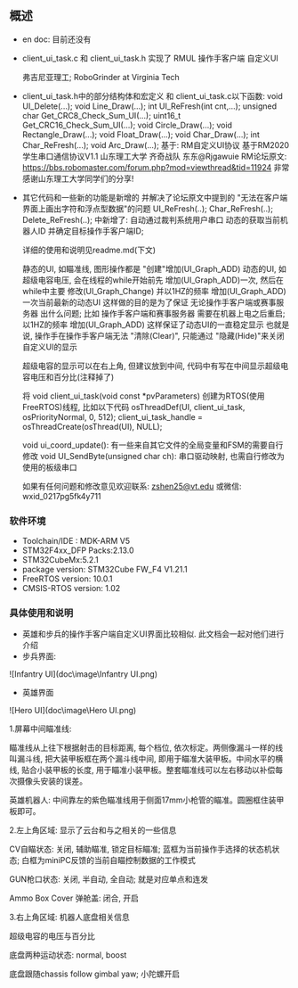 ## 概述

- en doc: 目前还没有

- client_ui_task.c 和 client_ui_task.h 实现了 RMUL 操作手客户端 自定义UI

  弗吉尼亚理工; RoboGrinder at Virginia Tech

  

- client_ui_task.h中的部分结构体和宏定义 
  和 client_ui_task.c以下函数:
  void UI_Delete(...);
  void Line_Draw(...);
  int UI_ReFresh(int cnt,...);
  unsigned char Get_CRC8_Check_Sum_UI(...);
  uint16_t Get_CRC16_Check_Sum_UI(...);
  void Circle_Draw(...);
  void Rectangle_Draw(...);
  void Float_Draw(...);
  void Char_Draw(...);
  int Char_ReFresh(...);
  void Arc_Draw(...);
  基于:
  RM自定义UI协议       基于RM2020学生串口通信协议V1.1
  山东理工大学 齐奇战队 东东@Rjgawuie
  RM论坛原文: https://bbs.robomaster.com/forum.php?mod=viewthread&tid=11924
  非常感谢山东理工大学同学们的分享!



- 其它代码和一些新的功能是新增的 并解决了论坛原文中提到的 "无法在客户端界面上画出字符和浮点型数据"的问题
  UI_ReFresh(..); Char_ReFresh(..); Delete_ReFresh(..); 中新增了: 自动通过裁判系统用户串口 动态的获取当前机器人ID 并确定目标操作手客户端ID;

  详细的使用和说明见readme.md(下文)

  静态的UI, 如瞄准线, 图形操作都是 "创建"增加(UI_Graph_ADD)
  动态的UI, 如超级电容电压, 会在线程的while开始前先 增加(UI_Graph_ADD)一次, 然后在while中主要 修改(UI_Graph_Change) 并以1HZ的频率 增加(UI_Graph_ADD) 一次当前最新的动态UI
  	这样做的目的是为了保证 无论操作手客户端或赛事服务器 出什么问题; 比如 操作手客户端和赛事服务器 需要在机器上电之后重启; 以1HZ的频率 增加(UI_Graph_ADD) 这样保证了动态UI的一直稳定显示
  	也就是说, 操作手在操作手客户端无法 "清除(Clear)", 只能通过 "隐藏(Hide)"来关闭自定义UI的显示

  超级电容的显示可以在右上角, 但建议放到中间, 代码中有写在中间显示超级电容电压和百分比(注释掉了)

  将 void client_ui_task(void const *pvParameters) 创建为RTOS(使用FreeRTOS)线程, 比如以下代码
  osThreadDef(UI, client_ui_task, osPriorityNormal, 0, 512);
  client_ui_task_handle =  osThreadCreate(osThread(UI), NULL);

  void ui_coord_update(): 有一些来自其它文件的全局变量和FSM的需要自行修改
  void UI_SendByte(unsigned char ch): 串口驱动映射, 也需自行修改为使用的板级串口

  如果有任何问题和修改意见欢迎联系: zshen25@vt.edu
  或微信: wxid_0217pg5fk4y711

### 软件环境

 - Toolchain/IDE : MDK-ARM V5
 - STM32F4xx_DFP Packs:2.13.0
 - STM32CubeMx:5.2.1
 - package version: STM32Cube FW_F4 V1.21.1
 - FreeRTOS version: 10.0.1
 - CMSIS-RTOS version: 1.02

### 具体使用和说明

- 英雄和步兵的操作手客户端自定义UI界面比较相似. 此文档会一起对他们进行介绍
- 步兵界面:

![Infantry UI](doc\image\Infantry UI.png)

- 英雄界面

![Hero UI](doc\image\Hero UI.png)

1.屏幕中间瞄准线:

瞄准线从上往下根据射击的目标距离, 每个档位, 依次标定。两侧像漏斗一样的线叫漏斗线, 把大装甲板框在两个漏斗线中间, 即用于瞄准大装甲板。中间水平的横线, 贴合小装甲板的长度, 用于瞄准小装甲板。整套瞄准线可以左右移动以补偿每次摄像头安装的误差。

英雄机器人: 中间靠左的紫色瞄准线用于侧面17mm小枪管的瞄准。圆圈框住装甲板即可。

2.左上角区域: 显示了云台和与之相关的一些信息

CV自瞄状态: 关闭, 辅助瞄准, 锁定目标瞄准; 蓝框为当前操作手选择的状态机状态; 白框为miniPC反馈的当前自瞄控制数据的工作模式

GUN枪口状态: 关闭, 半自动, 全自动; 就是对应单点和连发

Ammo Box Cover 弹舱盖: 闭合, 开启

3.右上角区域: 机器人底盘相关信息

超级电容的电压与百分比

底盘两种运动状态: normal, boost

底盘跟随chassis follow gimbal yaw; 小陀螺开启
